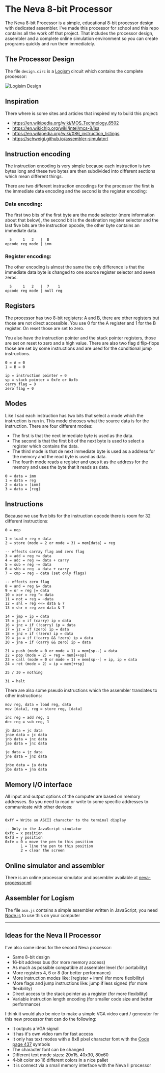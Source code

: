 # The Neva 8-bit Processor
The Neva 8-bit Processor is a simple, educational 8-bit processor design with dedicated assembler. I've made this processor for school and this repo contains all the work off that project. That includes the processor design, assembler and a complete online simulation environment so you can create programs quickly and run them immediately.

## The Processor Design
The file `design.circ` is a [Logism](http://www.cburch.com/logisim/) circuit which contains the complete processor:

![Logisim Design](design.png)

## Inspiration
There where is some sites and articles that inspired my to build this project:
- https://en.wikipedia.org/wiki/MOS_Technology_6502
- https://en.wikichip.org/wiki/intel/mcs-8/isa
- https://en.wikipedia.org/wiki/X86_instruction_listings
- https://schweigi.github.io/assembler-simulator/

## Instruction encoding
The instruction encoding is very simple because each instruction is two bytes long and these two bytes are then subdivided into different sections which mean different things.

There are two different instruction encodings for the processor the first is the immediate data encoding and the second is the register encoding:

### Data encoding:
The first two bits of the first byte are the mode selector (more information about that below), the second bit is the destination register selector and the last five bits are the instruction opcode, the other byte contains an immediate data.
```
  5     1   2   |  8
opcode reg mode | imm
```

### Register encoding:
The other encoding is almost the same the only difference is that the immediate data byte is changed to one source register selector and seven zeros.
```
  5     1   2   |  7    1
opcode reg mode | null reg
```

## Registers
The processor has two 8-bit registers: A and B, there are other registers but those are not direct accessible. You use 0 for the A register and 1 for the B register. On reset those are set to zero.

You also have the instruction pointer and the stack pointer registers, those are set on reset to zero and a high value. There are also two flag d flip-flops those are set by some instructions and are used for the conditional jump instructions.
```
0 = A = 0
1 = B = 0

ip = instruction pointer = 0
sp = stack pointer = 0xfe or 0xfb
carry flag = 0
zero flag = 0
```

## Modes
Like I sad each instruction has two bits that select a mode which the instruction is run in. This mode chooses what the source data is for the instruction. There are four different modes:
- The first is that the next immediate byte is used as the data.
- The second is that the first bit of the next byte is used to select a register which contains the data.
- The third mode is that de next immediate byte is used as a address for the memory and the read byte is used as data.
- The fourth mode reads a register and uses it as the address for the memory and uses the byte that it reads as data.
```
0 = data = imm
1 = data = reg
2 = data = [imm]
3 = data = [reg]
```

## Instructions
Because we use five bits for the instruction opcode there is room for 32 different instructions:
```
0 = nop

1 = load = reg = data
2 = store (mode = 2 or mode = 3) = mem[data] = reg

-- effects carray flag and zero flag
3 = add = reg += data
4 = adc = reg += data + carry
5 = sub = reg -= data
6 = sbb = reg -= data + carry
7 = cmp = reg - data (set only flags)

-- effects zero flag
8 = and = reg &= data
9 = or = reg |= data
10 = xor = reg ^= data
11 = not = reg = ~data
12 = shl = reg <<= data & 7
13 = shr = reg >>= data & 7

14 = jmp = ip = data
15 = jc = if (carry) ip = data
16 = jnc = if (!carry) ip = data
17 = jz = if (zero) ip = data
18 = jnz = if (!zero) ip = data
19 = ja = if (!carry && !zero) ip = data
20 = jna = if (carry && zero) ip = data

21 = push (mode = 0 or mode = 1) = mem[sp--] = data
22 = pop (mode = 2) = reg = mem[++sp]
23 = call (mode = 0 or mode = 1) = mem[sp--] = ip, ip = data
24 = ret (mode = 2) = ip = mem[++sp]

25 / 30 = nothing

31 = halt
```

There are also some pseudo instructions which the assembler translates to other instructions:
```
mov reg, data = load reg, data
mov [data], reg = store reg, [data]

inc reg = add reg, 1
dec reg = sub reg, 1

jb data = jc data
jnae data = jc data
jnb data = jnc data
jae data = jnc data

je data = jz data
jne data = jnz data

jnbe data = ja data
jbe data = jna data
```

## Memory I/O interface
All input and output options of the computer are based on memory addresses. So you need to read or write to some specific addresses to communicate with other devices:
```

0xff = Write an ASCII character to the terminal display

-- Only in the JavaScript simulator
0xfc = x position
0xfd = y position
0xfe = 0 = move the pen to this position
       1 = line the pen to this position
       2 = clear the screen

```

## Online simulator and assembler
There is an online processor simulator and assembler available at [neva-processor.ml](https://neva-processor.ml/)


## Assembler for Logism
The file `asm.js` contains a simple assembler written in JavaScript, you need [Node.js](https://nodejs.org/) to use this on your computer

---

## Ideas for the Neva II Processor
I've also some ideas for the second Neva processor:

- Same 8-bit design
- 16-bit address bus (for more memory access)
- As much as possible compatible at assembler level (for portability)
- More registers 4, 6 or 8 (for better performance)
- More instruction modes like: [register + imm] (for more flexibility)
- More flags and jump instructions like: jump if less signed (for more flexibility)
- Direct access to the stack pointer as a register (for more flexibility)
- Variable instruction length encoding (for smaller code size and better performance)

I think it would also be nice to make a simple VGA video card / generator for this new processor that can do the following:

- It outputs a VGA signal
- It has it's own video ram for fast access
- It only has text modes with a 8x8 pixel character font with the [Code page 437](https://en.wikipedia.org/wiki/Code_page_437) symbols
- The character font can be changed
- Different text mode sizes: 20x15, 40x30, 80x60
- 4-bit color so 16 different colors in a nice pallet
- It is connect via a small memory interface with the Neva II processor
